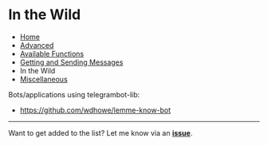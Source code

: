 # In the Wild

- [Home](index.md)
- [Advanced](Advanced.md)
- [Available Functions](Available-Functions.md)
- [Getting and Sending Messages](Getting-and-Sending-Messages.md)
- In the Wild
- [Miscellaneous](Miscellaneous.md)

Bots/applications using telegrambot-lib:

* https://github.com/wdhowe/lemme-know-bot

***

Want to get added to the list? Let me know via an **[issue](https://github.com/wdhowe/telegrambot-lib/issues)**.